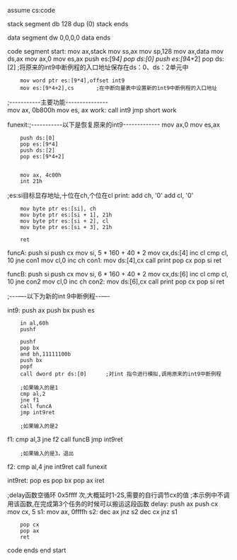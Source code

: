 assume cs:code


stack segment 
        db 128 dup (0)
stack ends 

data segment 
        dw 0,0,0,0
data ends


code segment 
start:
        mov ax,stack 
        mov ss,ax 
        mov sp,128
        mov ax,data 
        mov ds,ax 
        mov ax,0
        mov es,ax
        push es:[9*4]
        pop ds:[0]
        push es:[9*4+2]
        pop ds:[2]      ;将原来的int9中断例程的入口地址保存在ds：0、ds：2单元中

        mov word ptr es:[9*4],offset int9
        mov es:[9*4+2],cs       ;在中断向量表中设置新的int9中断例程的入口地址
        


;-----------主要功能---------------        
        mov ax, 0b800h
        mov es, ax
work:
        call int9
        jmp short work




funexit:;-----------以下是恢复原来的int9-------------
        mov ax,0
        mov es,ax

        push ds:[0]
        pop es:[9*4]
        push ds:[2]
        pop es:[9*4+2]


        mov ax, 4c00h
        int 21h

;es:si目标显存地址,十位在ch,个位在cl
print:
        add ch, '0'
        add cl, '0'

        mov byte ptr es:[si], ch
        mov byte ptr es:[si + 1], 21h
        mov byte ptr es:[si + 2], cl
        mov byte ptr es:[si + 3], 21h

        ret

funcA:
        push si
        push cx
        mov si, 5 * 160 + 40 * 2
        mov cx,ds:[4]
        inc cl 
        cmp cl, 10
        jne con1
        mov cl,0
        inc ch
con1:
        mov ds:[4],cx
        call print
        pop cx
        pop si
        ret

funcB:
        push si
        push cx
        mov si, 6 * 160 + 40 * 2
        mov cx,ds:[6]
        inc cl 
        cmp cl, 10
        jne con2
        mov cl,0
        inc ch
con2:
        mov ds:[6],cx
        call print
        pop cx
        pop si
        ret




;---—-以下为新的int 9中断例程--—-

int9:
        push ax 
        push bx
        push es 

        
        in al,60h 
        pushf

        pushf 
        pop bx 
        and bh,11111100b 
        push bx 
        popf 
        call dword ptr ds:[0]      ;对int 指令进行模拟,调用原来的int9中断例程

        ;如果输入的是1
        cmp al,2
        jne f1
        call funcA
        jmp int9ret

        ;如果输入的是2
f1:
        cmp al,3
        jne f2
        call funcB
        jmp int9ret

        ;如果输入的是3，退出
f2:
        cmp al,4
        jne int9ret
        call funexit

int9ret:
        pop es 
        pop bx
        pop ax 
        iret

;delay函数空循环 0x5ffff 次,大概延时1-2S,需要的自行调节cx的值
;本示例中不调用该函数,在完成第3个任务的时候可以搬运这段函数
delay: 
        push ax
        push cx
        mov cx, 5
    s1:
        mov ax, 0ffffh
    s2:
        dec ax
        jnz s2
        dec cx
        jnz s1

        pop cx
        pop ax
        ret

code ends
end start
